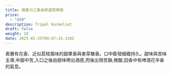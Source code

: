 ```yaml
---
title: 喀麥力三麥金修道院啤酒
price:
  - "450"
description: Tripel Karmeliet
draft: false
weight: 10
date: 2025-02-25T09:07:19.310Z
---
```

表層有花香、近似荔枝風味的甜果香與麥芽糖香。口中膨發細緻持久。甜味與苦味主導,中甜中苦,入口之後由甜味帶出酒感,而後出現苦韻,微酸,回香中有啤酒花辛香的氣息。